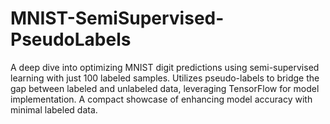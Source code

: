 # MNIST-SemiSupervised-PseudoLabels
A deep dive into optimizing MNIST digit predictions using semi-supervised learning with just 100 labeled samples. Utilizes pseudo-labels to bridge the gap between labeled and unlabeled data, leveraging TensorFlow for model implementation. A compact showcase of enhancing model accuracy with minimal labeled data.
